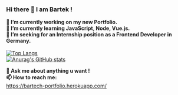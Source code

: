 ### Hi there  👋 I am Bartek ! 
**🔭 I’m currently working on my new Portfolio.** <br/>
**🌱 I’m currently learning JavaScript, Node, Vue.js.**  <br/>
**👯 I’m seeking for an Internship position as a Frontend Developer in Germany.**  <br/><br/>
[![Top Langs](https://github-readme-stats.vercel.app/api/top-langs/?username=Bartheus&layout=compact&count_private=true&hide_border=true&bg_color=#000)](https://github.com/anuraghazra/github-readme-stats)
<br/>
[![Anurag's GitHub stats](https://github-readme-stats.vercel.app/api?username=Bartheus&count_private=true&theme=vue-dark&hide_border=true)](https://github.com/anuraghazra/github-readme-stats)


**💬 Ask me about anything u want !** <br/>
**📫 How to reach me:** <br/>
https://bartech-portfolio.herokuapp.com/

